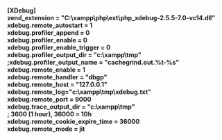 <h1><span style="font-size:14px">[XDebug]<br />
zend_extension = &quot;C:\xampp\php\ext\php_xdebug-2.5.5-7.0-vc14.dll&quot;<br />
xdebug.remote_autostart = 1<br />
xdebug.profiler_append = 0<br />
xdebug.profiler_enable = 0<br />
xdebug.profiler_enable_trigger = 0<br />
xdebug.profiler_output_dir = &quot;c:\xampp\tmp&quot;<br />
;xdebug.profiler_output_name = &quot;cachegrind.out.%t-%s&quot;<br />
xdebug.remote_enable = 1<br />
xdebug.remote_handler = &quot;dbgp&quot;<br />
xdebug.remote_host = &quot;127.0.0.1&quot;<br />
xdebug.remote_log=&quot;c:\xampp\tmp\xdebug.txt&quot;<br />
xdebug.remote_port = 9000<br />
xdebug.trace_output_dir = &quot;c:\xampp\tmp&quot;<br />
; 3600 (1 hour), 36000 = 10h<br />
xdebug.remote_cookie_expire_time = 36000<br />
xdebug.remote_mode = jit</span></h1>
